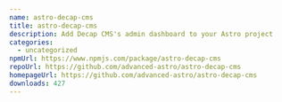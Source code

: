 ```yaml
---
name: astro-decap-cms
title: astro-decap-cms
description: Add Decap CMS's admin dashboard to your Astro project
categories:
  - uncategorized
npmUrl: https://www.npmjs.com/package/astro-decap-cms
repoUrl: https://github.com/advanced-astro/astro-decap-cms
homepageUrl: https://github.com/advanced-astro/astro-decap-cms
downloads: 427
---
```

